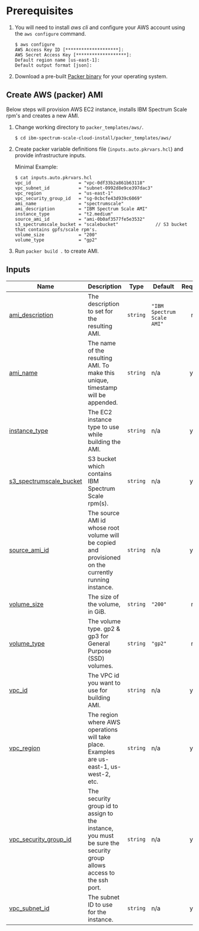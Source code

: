 # Prerequisites

1. You will need to install *aws cli* and configure your AWS account using the `aws configure` command.

    ```cli
    $ aws configure
    AWS Access Key ID [********************]:
    AWS Secret Access Key [*******************]:
    Default region name [us-east-1]:
    Default output format [json]:
    ```

2. Download a pre-built [Packer binary](https://www.packer.io/downloads) for your operating system.

## Create AWS (packer) AMI

Below steps will provision AWS EC2 instance, installs IBM Spectrum Scale rpm's and creates a new AMI.

1. Change working directory to `packer_templates/aws/`.

    ```cli
    $ cd ibm-spectrum-scale-cloud-install/packer_templates/aws/
    ```

2. Create packer variable definitions file (`inputs.auto.pkrvars.hcl`) and provide infrastructure inputs.

    Minimal Example:

    ```jsonc
    $ cat inputs.auto.pkrvars.hcl
    vpc_id                  = "vpc-0df33b2a861b63118"
    vpc_subnet_id           = "subnet-0992d8e9ce397dac3"
    vpc_region              = "us-east-1"
    vpc_security_group_id   = "sg-0cbcfe43d939c6069"
    ami_name                = "spectrumscale"
    ami_description         = "IBM Spectrum Scale AMI"
    instance_type           = "t2.medium"
    source_ami_id           = "ami-0b0af3577fe5e3532"
    s3_spectrumscale_bucket = "scalebucket"              // S3 bucket that contains gpfs/scale rpm's.
    volume_size             = "200"
    volume_type             = "gp2"
    ```

3. Run `packer build .` to create AMI.

<!-- BEGIN_TF_DOCS -->
## Inputs

| Name | Description | Type | Default | Required |
|------|-------------|------|---------|:--------:|
| <a name="input_ami_description"></a> [ami\_description](#input\_ami\_description) | The description to set for the resulting AMI. | `string` | `"IBM Spectrum Scale AMI"` | no |
| <a name="input_ami_name"></a> [ami\_name](#input\_ami\_name) | The name of the resulting AMI. To make this unique, timestamp will be appended. | `string` | n/a | yes |
| <a name="input_instance_type"></a> [instance\_type](#input\_instance\_type) | The EC2 instance type to use while building the AMI. | `string` | n/a | yes |
| <a name="input_s3_spectrumscale_bucket"></a> [s3\_spectrumscale\_bucket](#input\_s3\_spectrumscale\_bucket) | S3 bucket which contains IBM Spectrum Scale rpm(s). | `string` | n/a | yes |
| <a name="input_source_ami_id"></a> [source\_ami\_id](#input\_source\_ami\_id) | The source AMI id whose root volume will be copied and provisioned on the currently running instance. | `string` | n/a | yes |
| <a name="input_volume_size"></a> [volume\_size](#input\_volume\_size) | The size of the volume, in GiB. | `string` | `"200"` | no |
| <a name="input_volume_type"></a> [volume\_type](#input\_volume\_type) | The volume type. gp2 & gp3 for General Purpose (SSD) volumes. | `string` | `"gp2"` | no |
| <a name="input_vpc_id"></a> [vpc\_id](#input\_vpc\_id) | The VPC id you want to use for building AMI. | `string` | n/a | yes |
| <a name="input_vpc_region"></a> [vpc\_region](#input\_vpc\_region) | The region where AWS operations will take place. Examples are us-east-1, us-west-2, etc. | `string` | n/a | yes |
| <a name="input_vpc_security_group_id"></a> [vpc\_security\_group\_id](#input\_vpc\_security\_group\_id) | The security group id to assign to the instance, you must be sure the security group allows access to the ssh port. | `string` | n/a | yes |
| <a name="input_vpc_subnet_id"></a> [vpc\_subnet\_id](#input\_vpc\_subnet\_id) | The subnet ID to use for the instance. | `string` | n/a | yes |

<!-- END_TF_DOCS -->
